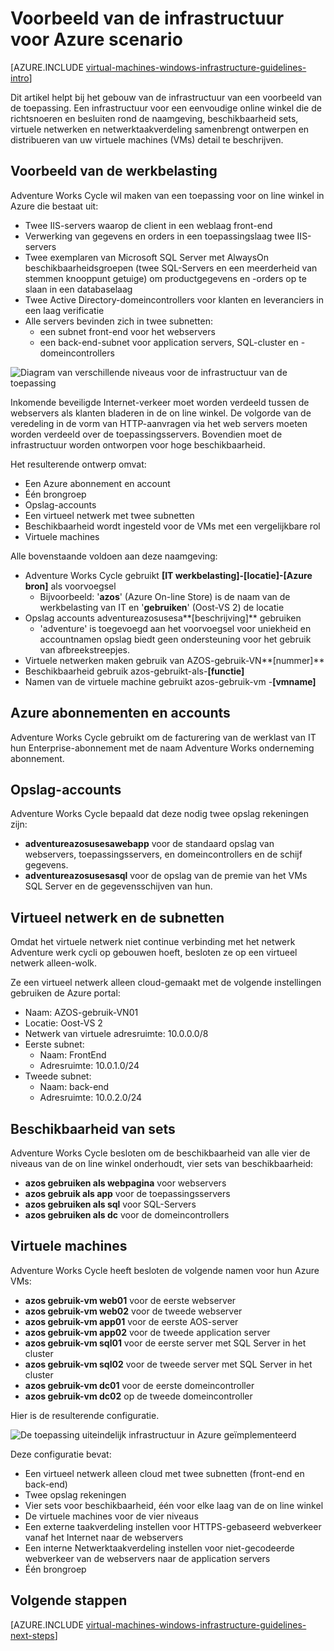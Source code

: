 <properties
    pageTitle="Voorbeeld van de infrastructuur scenario | Microsoft Azure"
    description="Meer informatie over de belangrijke ontwerp en de implementatie van de richtlijnen voor de implementatie van een voorbeeld van de infrastructuur in Azure."
    documentationCenter=""
    services="virtual-machines-windows"
    authors="iainfoulds"
    manager="timlt"
    editor=""
    tags="azure-resource-manager"/>

<tags
    ms.service="virtual-machines-windows"
    ms.workload="infrastructure-services"
    ms.tgt_pltfrm="vm-windows"
    ms.devlang="na"
    ms.topic="article"
    ms.date="09/08/2016"
    ms.author="iainfou"/>

# <a name="example-azure-infrastructure-walkthrough"></a>Voorbeeld van de infrastructuur voor Azure scenario

[AZURE.INCLUDE [virtual-machines-windows-infrastructure-guidelines-intro](../../includes/virtual-machines-windows-infrastructure-guidelines-intro.md)] 

Dit artikel helpt bij het gebouw van de infrastructuur van een voorbeeld van de toepassing. Een infrastructuur voor een eenvoudige online winkel die de richtsnoeren en besluiten rond de naamgeving, beschikbaarheid sets, virtuele netwerken en netwerktaakverdeling samenbrengt ontwerpen en distribueren van uw virtuele machines (VMs) detail te beschrijven.


## <a name="example-workload"></a>Voorbeeld van de werkbelasting

Adventure Works Cycle wil maken van een toepassing voor on line winkel in Azure die bestaat uit:

- Twee IIS-servers waarop de client in een weblaag front-end
- Verwerking van gegevens en orders in een toepassingslaag twee IIS-servers
- Twee exemplaren van Microsoft SQL Server met AlwaysOn beschikbaarheidsgroepen (twee SQL-Servers en een meerderheid van stemmen knooppunt getuige) om productgegevens en -orders op te slaan in een databaselaag
- Twee Active Directory-domeincontrollers voor klanten en leveranciers in een laag verificatie
- Alle servers bevinden zich in twee subnetten:
    - een subnet front-end voor het webservers 
    - een back-end-subnet voor application servers, SQL-cluster en -domeincontrollers

![Diagram van verschillende niveaus voor de infrastructuur van de toepassing](./media/virtual-machines-common-infrastructure-service-guidelines/example-tiers.png)

Inkomende beveiligde Internet-verkeer moet worden verdeeld tussen de webservers als klanten bladeren in de on line winkel. De volgorde van de veredeling in de vorm van HTTP-aanvragen via het web servers moeten worden verdeeld over de toepassingsservers. Bovendien moet de infrastructuur worden ontworpen voor hoge beschikbaarheid.

Het resulterende ontwerp omvat:

- Een Azure abonnement en account
- Één brongroep
- Opslag-accounts
- Een virtueel netwerk met twee subnetten
- Beschikbaarheid wordt ingesteld voor de VMs met een vergelijkbare rol
- Virtuele machines

Alle bovenstaande voldoen aan deze naamgeving:

- Adventure Works Cycle gebruikt **[IT werkbelasting]-[locatie]-[Azure bron]** als voorvoegsel
    - Bijvoorbeeld: '**azos**' (Azure On-line Store) is de naam van de werkbelasting van IT en '**gebruiken**' (Oost-VS 2) de locatie
- Opslag accounts adventureazosusesa**[beschrijving]** gebruiken
    - 'adventure' is toegevoegd aan het voorvoegsel voor uniekheid en accountnamen opslag biedt geen ondersteuning voor het gebruik van afbreekstreepjes.
- Virtuele netwerken maken gebruik van AZOS-gebruik-VN**[nummer]**
- Beschikbaarheid gebruik azos-gebruikt-als-**[functie]**
- Namen van de virtuele machine gebruikt azos-gebruik-vm -**[vmname]**


## <a name="azure-subscriptions-and-accounts"></a>Azure abonnementen en accounts

Adventure Works Cycle gebruikt om de facturering van de werklast van IT hun Enterprise-abonnement met de naam Adventure Works onderneming abonnement.


## <a name="storage-accounts"></a>Opslag-accounts

Adventure Works Cycle bepaald dat deze nodig twee opslag rekeningen zijn:

- **adventureazosusesawebapp** voor de standaard opslag van webservers, toepassingsservers, en domeincontrollers en de schijf gegevens.
- **adventureazosusesasql** voor de opslag van de premie van het VMs SQL Server en de gegevensschijven van hun.


## <a name="virtual-network-and-subnets"></a>Virtueel netwerk en de subnetten

Omdat het virtuele netwerk niet continue verbinding met het netwerk Adventure werk cycli op gebouwen hoeft, besloten ze op een virtueel netwerk alleen-wolk.

Ze een virtueel netwerk alleen cloud-gemaakt met de volgende instellingen gebruiken de Azure portal:

- Naam: AZOS-gebruik-VN01
- Locatie: Oost-VS 2
- Netwerk van virtuele adresruimte: 10.0.0.0/8
- Eerste subnet:
    - Naam: FrontEnd
    - Adresruimte: 10.0.1.0/24
- Tweede subnet:
    - Naam: back-end
    - Adresruimte: 10.0.2.0/24


## <a name="availability-sets"></a>Beschikbaarheid van sets

Adventure Works Cycle besloten om de beschikbaarheid van alle vier de niveaus van de on line winkel onderhoudt, vier sets van beschikbaarheid:

- **azos gebruiken als webpagina** voor webservers
- **azos gebruik als app** voor de toepassingsservers
- **azos gebruiken als sql** voor SQL-Servers
- **azos gebruiken als dc** voor de domeincontrollers


## <a name="virtual-machines"></a>Virtuele machines

Adventure Works Cycle heeft besloten de volgende namen voor hun Azure VMs:

- **azos gebruik-vm web01** voor de eerste webserver
- **azos gebruik-vm web02** voor de tweede webserver
- **azos gebruik-vm app01** voor de eerste AOS-server
- **azos gebruik-vm app02** voor de tweede application server
- **azos gebruik-vm sql01** voor de eerste server met SQL Server in het cluster
- **azos gebruik-vm sql02** voor de tweede server met SQL Server in het cluster
- **azos gebruik-vm dc01** voor de eerste domeincontroller
- **azos gebruik-vm dc02** op de tweede domeincontroller

Hier is de resulterende configuratie.

![De toepassing uiteindelijk infrastructuur in Azure geïmplementeerd](./media/virtual-machines-common-infrastructure-service-guidelines/example-config.png)

Deze configuratie bevat:

- Een virtueel netwerk alleen cloud met twee subnetten (front-end en back-end)
- Twee opslag rekeningen
- Vier sets voor beschikbaarheid, één voor elke laag van de on line winkel
- De virtuele machines voor de vier niveaus
- Een externe taakverdeling instellen voor HTTPS-gebaseerd webverkeer vanaf het Internet naar de webservers
- Een interne Netwerktaakverdeling instellen voor niet-gecodeerde webverkeer van de webservers naar de application servers
- Één brongroep


## <a name="next-steps"></a>Volgende stappen

[AZURE.INCLUDE [virtual-machines-windows-infrastructure-guidelines-next-steps](../../includes/virtual-machines-windows-infrastructure-guidelines-next-steps.md)] 